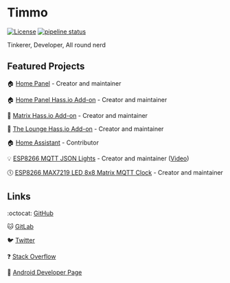 # Timmo

[![License](https://img.shields.io/github/license/timmo001/timmo001.github.io.svg)](https://github.com/timmo001/timmo001.github.io/blob/source/LICENSE.md)
[![pipeline status](https://gitlab.com/timmo/timmo001.github.io/badges/source/pipeline.svg)](https://gitlab.com/timmo/timmo001.github.io/commits/source)

Tinkerer, Developer, All round nerd

## Featured Projects

:house: [Home Panel] - Creator and maintainer

:house: [Home Panel Hass.io Add-on] - Creator and maintainer

:speech_balloon: [Matrix Hass.io Add-on] - Creator and maintainer

:speech_balloon: [The Lounge Hass.io Add-on] - Creator and maintainer

:house: [Home Assistant] - Contributor

:bulb: [ESP8266 MQTT JSON Lights] - Creator and maintainer
 ([Video])

:clock5: [ESP8266 MAX7219 LED 8x8 Matrix MQTT Clock] - Creator and maintainer

## Links

:octocat: [GitHub]

:cat: [GitLab]

:bird: [Twitter]

:question: [Stack Overflow]

:candy: [Android Developer Page]

[Home Panel]: https://git.timmo.xyz/home-panel
[Home Panel Hass.io Add-on]: https://github.com/hassio-addons/addon-home-panel
[Matrix Hass.io Add-on]: https://github.com/hassio-addons/addon-matrix
[The Lounge Hass.io Add-on]: https://github.com/hassio-addons/addon-thelounge
[Home Assistant]: https://github.com/home-assistant/home-assistant
[ESP8266 MQTT JSON Lights]: https://github.com/timmo001/ESP8266-MQTT-JSON-Lights
[Video]: https://youtu.be/gas0h9pCgSs
[ESP8266 MAX7219 LED 8x8 Matrix MQTT Clock]: https://github.com/timmo001/ESP8266-LED-Matrix-MQTT-Sign
[GitHub]: https://github.com/timmo001
[GitLab]: https://gitlab.com/timmo
[Twitter]: https://twitter.com/timmo001
[Android Developer Page]: https://play.google.com/store/apps/dev?id=5292588541115872750
[Stack Overflow]: https://stackoverflow.com/users/1888770/timmo
